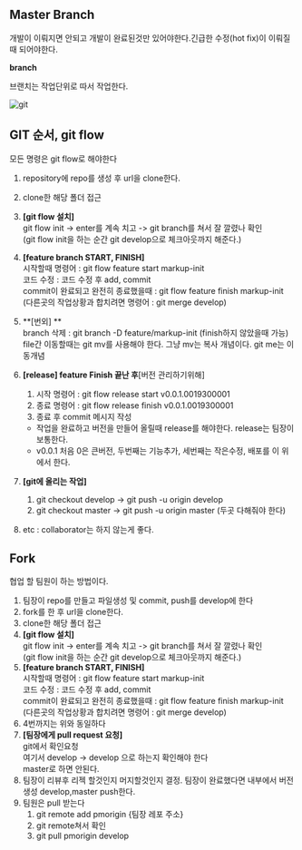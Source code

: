 ## Master Branch

개발이 이뤄지면 안되고 개발이 완료된것만 있어야한다.긴급한 수정(hot fix)이 이뤄질때 되어야한다.  

**branch**

브랜치는 작업단위로 따서 작업한다.

![git](https://user-images.githubusercontent.com/33679192/67853206-5f38ee00-fb51-11e9-84d8-2ed739f0facd.jpg)

## GIT 순서, git flow

모든 명령은 git flow로 해야한다

1. repository에 repo를 생성 후 url을 clone한다.
2. clone한 해당 폴더 접근
3. **[git flow 설치]**  
   git flow init -> enter를 계속 치고 -> git branch를 쳐서 잘 깔렸나 확인  
   (git flow init을 하는 순간 git develop으로 체크아웃까지 해준다.)
4. **[feature branch START, FINISH]**  
   시작할때 명령어 : git flow feature start markup-init   
   코드 수정 : 코드 수정 후 add, commit  
   commit이 완료되고 완전히 종료했을때 : git flow feature finish markup-init  
   (다른곳의 작업상황과 합치려면 명령어 : git merge develop)
5. **[번외] **  
   branch 삭제 :  git branch -D feature/markup-init (finish하지 않았을때 가능)  
   file간 이동할때는 git mv를 사용해야 한다. 그냥 mv는 복사 개념이다. git me는 이동개념 
6. **[release] feature Finish 끝난 후**[버전 관리하기위해]  
   1) 시작 명령어 : git flow release start v0.0.1.0019300001
   2) 종료 명령어 : git flow release finish v0.0.1.0019300001  
   3) 종료 후 commit 메시지 작성
   - 작업을 완료하고 버전을 만들어 올릴때 release를 해야한다. release는 팀장이 보통한다.
   - v0.0.1 처음 0은 큰버전, 두번째는 기능추가, 세번째는 작은수정, 배포를 이 위에서 한다.

7. **[git에 올리는 작업]**
   1. git checkout develop -> git push -u origin develop
   2. git checkout master -> git push -u origin master
      (두곳 다해줘야 한다) 
8. etc : collaborator는 하지 않는게 좋다.



## Fork

협업 할 팀원이 하는 방법이다.

1. 팀장이 repo를 만들고 파일생성 및 commit, push를 develop에 한다
2. fork를 한 후 url을 clone한다.
3. clone한 해당 폴더 접근
4. **[git flow 설치]**  
   git flow init -> enter를 계속 치고 -> git branch를 쳐서 잘 깔렸나 확인  
   (git flow init을 하는 순간 git develop으로 체크아웃까지 해준다.)
5. **[feature branch START, FINISH]**  
   시작할때 명령어 : git flow feature start markup-init   
   코드 수정 : 코드 수정 후 add, commit  
   commit이 완료되고 완전히 종료했을때 : git flow feature finish markup-init  
   (다른곳의 작업상황과 합치려면 명령어 : git merge develop)
6. 4번까지는 위와 동일하다
7. **[팀장에게 pull request 요청]**  
   git에서 확인요청  
   여기서 develop -> develop 으로 하는지 확인해야 한다   
   master로 하면 안된다.
8. 팀장이 리뷰후 리젝 할것인지 머지할것인지 결정. 팀장이 완료했다면 내부에서 버전생성 develop,master push한다.
9. 팀원은 pull 받는다  
   1) git remote add pmorigin {팀장 레포 주소}
   2) git remote쳐서 확인
   3) git pull pmorigin develop